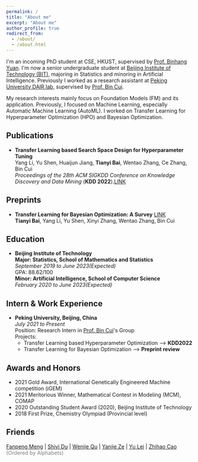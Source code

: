 ```yaml
---
permalink: /
title: "About me"
excerpt: "About me"
author_profile: true
redirect_from: 
  - /about/
  - /about.html
---
```


I'm an incoming PhD student at CSE, HKUST, supervised by [Prof. Binhang Yuan](https://binhangyuan.github.io/site/). I'm now a senior undergraduate student at [Beijing Institute of Technology (BIT)](https://www.bit.edu.cn/), majoring in Statistics and minoring in Artificial Intelligence. Previously I worked as a research assistant at [Peking University DAIR lab](https://github.com/PKU-DAIR), supervised by [Prof. Bin Cui](https://cuibinpku.github.io/).

My research interests mainly focus on Foundation Models (FM) and its application. Previously, I focused on Machine Learning, especially Automatic Machine Learning (AutoML). I worked on Transfer Learning for Hyperparameter Optimization (HPO) and Bayesian Optimization.

Publications
-----
* **Transfer Learning based Search Space Design for Hyperparameter Tuning**  
    Yang Li, Yu Shen, Huaijun Jiang, **Tianyi Bai**, Wentao Zhang, Ce Zhang, Bin Cui  
    *Proceedings of the 28th ACM SIGKDD Conference on Knowledge Discovery and Data Mining* (**KDD 2022**).[LINK](https://dl.acm.org/doi/10.1145/3534678.3539369)   

Preprints
-----
* **Transfer Learning for Bayesian Optimization: A Survey**   [LINK](https://arxiv.org/abs/2302.05927)  
    **Tianyi Bai**, Yang Li, Yu Shen, Xinyi Zhang, Wentao Zhang, Bin Cui 

Education
-----
* **Beijing Institute of Technology**    
**Major: Statistics, School of Mathematics and Statistics**     
*September 2019 to June 2023(Expected)*   
GPA: 88.62/100    
**Minor: Artificial Intelligence, School of Computer Science**  
*February 2020 to June 2023(Expected)*   

Intern & Work Experience
-----
<!-- * **Peking University, Beijing, China**   
*March 2023 to Present*    
Position: Research Intern supervised by [Dr. Wentao Zhang](https://zwt233.github.io/)    
Project:    
  * AutoML&Graph
 -->
* **Peking University, Beijing, China**   
*July 2021 to Present*    
Position: Research Intern in [Prof. Bin Cui](https://cuibinpku.github.io/)'s Group   
Projects:   
  * Transfer Learning based Hyperparameter Optimization --> **KDD2022**
  * Transfer Learning for Bayesian Optimization --> **Preprint review**   


Awards and Honors
-----
* 2021 Gold Award, International Genetically Engineered Machine competition (iGEM) 
* 2021 Meritorious Winner, Mathematical Contest in Modeling (MCM), COMAP
* 2020 Outstanding Student Award (2020), Beijing Institute of Technology
* 2018 First Prize, Chemistry Olympiad (Provincial level)

Friends
-----
[Fanpeng Meng](https://mfp0610.github.io/)  |  [Shiyi Du](https://zoedsy.github.io/)  |  [Wenjie Qu](https://quwenjie.github.io/)  |  [Yanjie Ze](https://yanjieze.com/)  |  [Yu Lei](https://leiyu0210.github.io/)  |  [Zhihao Cao](https://zhihaocao.com/)
<font color=gray>(Ordered by Alphabets)</font>
